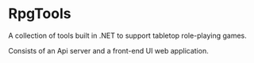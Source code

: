 # RpgTools
A collection of tools built in .NET to support tabletop role-playing games.

Consists of an Api server and a front-end UI web application.